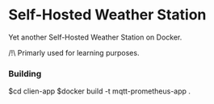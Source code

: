 # Self-Hosted Weather Station

Yet another Self-Hosted Weather Station on Docker.

/!\ Primarly used for learning purposes.

### Building

$cd clien-app
$docker build -t mqtt-prometheus-app .

